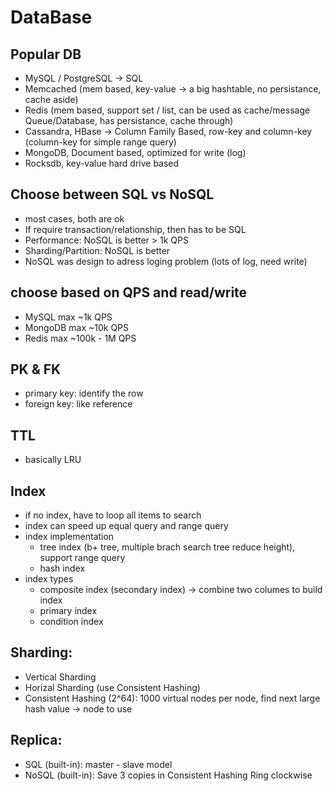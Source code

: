 # DataBase

## Popular DB
  - MySQL / PostgreSQL -> SQL
  - Memcached (mem based, key-value -> a big hashtable, no persistance, cache aside)
  - Redis (mem based, support set / list, can be used as cache/message Queue/Database, has persistance, cache through)
  - Cassandra, HBase -> Column Family Based, row-key and column-key (column-key for simple range query)
  - MongoDB, Document based, optimized for write (log)
  - Rocksdb, key-value hard drive based

## Choose between SQL vs NoSQL
  - most cases, both are ok
  - If require transaction/relationship, then has to be SQL
  - Performance: NoSQL is better > 1k QPS
  - Sharding/Partition: NoSQL is better
  - NoSQL was design to adress loging problem (lots of log, need write)

## choose based on QPS and read/write
  - MySQL max ~1k QPS
  - MongoDB max ~10k QPS
  - Redis max ~100k - 1M QPS

## PK & FK
  - primary key: identify the row
  - foreign key: like reference

## TTL
  - basically LRU

## Index
  - if no index, have to loop all items to search
  - index can speed up equal query and range query
  - index implementation
    - tree index (b+ tree, multiple brach search tree reduce height), support range query
    - hash index 
  - index types
    - composite index (secondary index) -> combine two columes to build index
    - primary index
    - condition index

## Sharding:
  - Vertical Sharding
  - Horizal Sharding (use Consistent Hashing)
  - Consistent Hashing (2^64): 1000 virtual nodes per node, find next large hash value -> node to use

## Replica:
  - SQL (built-in): master - slave model
  - NoSQL (built-in): Save 3 copies in Consistent Hashing Ring clockwise




